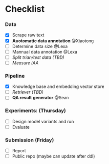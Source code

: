 # Checklist

### Data

* [X]  Scrape raw text
* [X]  **Auotomatic data annotation** @Xiaotong
* [ ]  Determine data size @Lexa
* [ ]  Mannual data annotation @Lexa
* [ ]  *Split trian/test data (TBD)*
* [ ]  *Measure IAA*

### Pipeline

* [X]  Knowledge base and embedding vector store
* [ ]  *Retriever (TBD)*
* [ ]  **QA result generator** @Sean

### Experiments: (Thursday)

* [ ]  Design model variants and run
* [ ]  Evaluate

### Submission (Friday)

* [ ]  Report
* [ ]  Public repo (maybe can update after ddl)
